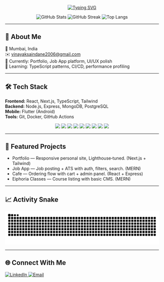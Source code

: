 <div align="center">

[![Typing SVG](https://readme-typing-svg.demolab.com?font=Fira+Code&size=28&duration=2500&pause=900&color=00D1B2&center=true&vCenter=true&width=900&lines=Hi%2C+I'm+Vinayak+Saindane+👋;Frontend+•+Full‑Stack+•+Mobile;React+%7C+Next.js+%7C+Node.js+%7C+Flutter;Always+learning+TypeScript%2C+DevOps%2C+AI)](https://git.io/typing-svg)

</div>

<div align="center">

<!-- Stats, streak, top langs -->
<img height="165" alt="GitHub Stats" src="https://github-readme-stats.vercel.app/api?username=VinayakSaindane&show_icons=true&theme=tokyonight&hide_border=true&rank_icon=github" />
<img height="165" alt="GitHub Streak" src="https://streak-stats.demolab.com?user=VinayakSaindane&theme=tokyonight&hide_border=true" />
<img height="150" alt="Top Langs" src="https://github-readme-stats.vercel.app/api/top-langs/?username=VinayakSaindane&layout=compact&langs_count=8&theme=tokyonight&hide_border=true&cache_seconds=86400" />

</div>

---

## 📌 About Me
📍 Mumbai, India  
✉️ vinayaksaindane2006@gmail.com  
🔭 Currently: Portfolio, Job App platform, UI/UX polish  
🧠 Learning: TypeScript patterns, CI/CD, performance profiling

---

## 🛠 Tech Stack
**Frontend:** React, Next.js, TypeScript, Tailwind  
**Backend:** Node.js, Express, MongoDB, PostgreSQL  
**Mobile:** Flutter (Android)  
**Tools:** Git, Docker, GitHub Actions

<div align="center">

<!-- Skill badges -->
<img src="https://img.shields.io/badge/React-20232A?logo=react&logoColor=61DAFB" />
<img src="https://img.shields.io/badge/Next.js-000000?logo=nextdotjs&logoColor=white" />
<img src="https://img.shields.io/badge/TypeScript-3178C6?logo=typescript&logoColor=white" />
<img src="https://img.shields.io/badge/Node.js-339933?logo=node.js&logoColor=white" />
<img src="https://img.shields.io/badge/Express-000000?logo=express&logoColor=white" />
<img src="https://img.shields.io/badge/MongoDB-47A248?logo=mongodb&logoColor=white" />
<img src="https://img.shields.io/badge/PostgreSQL-4169E1?logo=postgresql&logoColor=white" />
<img src="https://img.shields.io/badge/Flutter-02569B?logo=flutter&logoColor=white" />
<img src="https://img.shields.io/badge/Docker-2496ED?logo=docker&logoColor=white" />

</div>

---

## 🚀 Featured Projects
- Portfolio — Responsive personal site, Lighthouse‑tuned. (Next.js + Tailwind)
- Job App — Job posting + ATS with auth, filters, search. (MERN)
- Cafe — Ordering flow with cart + admin panel. (React + Express)
- Eiphoria Classes — Course listing with basic CMS. (MERN)

---

## 📈 Activity Snake
<!-- These SVGs appear after the workflow runs and publishes to the 'output' branch -->
<picture>
  <source media="(prefers-color-scheme: dark)" srcset="https://raw.githubusercontent.com/VinayakSaindane/VinayakSaindane/output/github-snake-dark.svg" />
  <source media="(prefers-color-scheme: light)" srcset="https://raw.githubusercontent.com/VinayakSaindane/VinayakSaindane/output/github-snake.svg" />
  <img alt="github-snake" src="https://raw.githubusercontent.com/VinayakSaindane/VinayakSaindane/output/github-snake.svg" />
</picture>

---

## 🌐 Connect With Me
<a href="https://www.linkedin.com/in/vinayak-saindane/">
  <img alt="LinkedIn" src="https://img.shields.io/badge/LinkedIn-0077B5?style=for-the-badge&logo=linkedin&logoColor=white" />
</a>
<a href="mailto:vinayaksaindane2006@gmail.com">
  <img alt="Email" src="https://img.shields.io/badge/Email-D14836?style=for-the-badge&logo=gmail&logoColor=white" />
</a>
